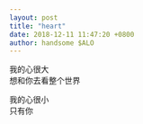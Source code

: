 ```yaml
---
layout: post
title: "heart"
date: 2018-12-11 11:47:20 +0800
author: handsome $ALO
---
```


我的心很大  
想和你去看整个世界  

我的心很小  
只有你  
